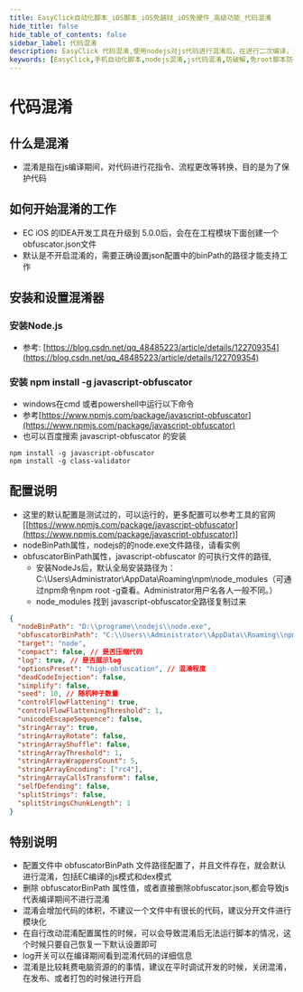 ```yaml
---
title: EasyClick自动化脚本_iOS脚本_iOS免越狱_iOS免硬件_高级功能_代码混淆
hide_title: false
hide_table_of_contents: false
sidebar_label: 代码混淆
description: EasyClick 代码混淆,使用nodejs对js代码进行混淆后，在进行二次编译，大大在增加安全性，防止破解卡密等
keywords: [EasyClick,手机自动化脚本,nodejs混淆,js代码混淆,防破解,免root脚本防破解]
---
```


# 代码混淆

## 什么是混淆
- 混淆是指在js编译期间，对代码进行花指令、流程更改等转换，目的是为了保护代码

## 如何开始混淆的工作
- EC iOS 的IDEA开发工具在升级到 5.0.0后，会在在工程模块下面创建一个 obfuscator.json文件
- 默认是不开启混淆的，需要正确设置json配置中的binPath的路径才能支持工作

## 安装和设置混淆器
### 安装Node.js
- 参考: [https://blog.csdn.net/qq_48485223/article/details/122709354](https://blog.csdn.net/qq_48485223/article/details/122709354)
### 安装 npm install -g javascript-obfuscator
- windows在cmd 或者powershell中运行以下命令
- 参考[https://www.npmjs.com/package/javascript-obfuscator](https://www.npmjs.com/package/javascript-obfuscator)
- 也可以百度搜索 javascript-obfuscator 的安装
```shell showLineNumbers
npm install -g javascript-obfuscator
npm install -g class-validator
```

## 配置说明
- 这里的默认配置是测试过的，可以运行的，更多配置可以参考工具的官网[[https://www.npmjs.com/package/javascript-obfuscator](https://www.npmjs.com/package/javascript-obfuscator)]
- nodeBinPath属性，nodejs的的node.exe文件路径，请看实例
- obfuscatorBinPath属性，javascript-obfuscator 的可执行文件的路径,
  - 安装NodeJs后，默认全局安装路径为：C:\Users\Administrator\AppData\Roaming\npm\node_modules（可通过npm命令npm root -g查看。Administrator用户名各人一般不同。）
  - node_modules 找到 javascript-obfuscator全路径复制过来

```json showLineNumbers
{
  "nodeBinPath": "D:\\programe\\nodejs\\node.exe",
  "obfuscatorBinPath": "C:\\Users\\Administrator\\AppData\\Roaming\\npm\\node_modules\\javascript-obfuscator\\bin\\javascript-obfuscator",
  "target": "node",
  "compact": false, // 是否压缩代码
  "log": true, // 是否展示log
  "optionsPreset": "high-obfuscation", // 混淆程度
  "deadCodeInjection": false,
  "simplify": false,
  "seed": 10, // 随机种子数量
  "controlFlowFlattening": true,
  "controlFlowFlatteningThreshold": 1,
  "unicodeEscapeSequence": false,
  "stringArray": true,
  "stringArrayRotate": false,
  "stringArrayShuffle": false,
  "stringArrayThreshold": 1,
  "stringArrayWrappersCount": 5,
  "stringArrayEncoding": ["rc4"],
  "stringArrayCallsTransform": false,
  "selfDefending": false,
  "splitStrings": false,
  "splitStringsChunkLength": 1
}
```

## 特别说明
- 配置文件中 obfuscatorBinPath 文件路径配置了，并且文件存在，就会默认进行混淆，包括EC编译的js模式和dex模式
- 删除 obfuscatorBinPath 属性值，或者直接删除obfuscator.json,都会导致js代表编译期间不进行混淆
- 混淆会增加代码的体积，不建议一个文件中有很长的代码，建议分开文件进行模块化
- 在自行改动混淆配置属性的时候，可以会导致混淆后无法运行脚本的情况，这个时候只要自己恢复一下默认设置即可
- log开关可以在编译期间看到混淆代码的详细信息
- 混淆是比较耗费电脑资源的的事情，建议在平时调试开发的时候，关闭混淆，在发布、或者打包的时候进行开启






